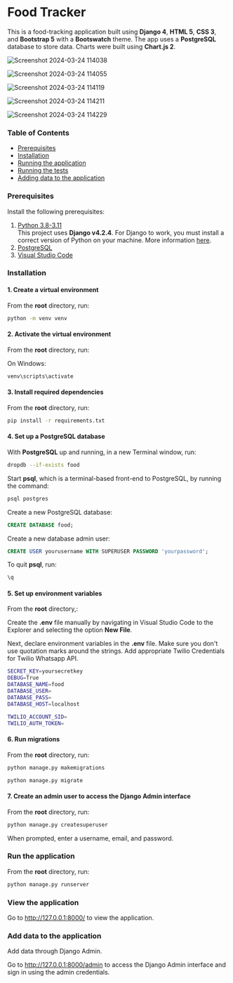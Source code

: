 # Food Tracker

This is a food-tracking application built using **Django 4**, **HTML 5**, **CSS 3**, and **Bootstrap 5** with a **Bootswatch** theme. The app uses a **PostgreSQL** database to store data. Charts were built using **Chart.js 2**.

![Screenshot 2024-03-24 114038](https://github.com/Neem-Sheth/SAS-Fat-To-Slim---Techmill/assets/124123479/1d2e5f49-e176-4cc0-94f7-a718b8e52285)


![Screenshot 2024-03-24 114055](https://github.com/Neem-Sheth/SAS-Fat-To-Slim---Techmill/assets/124123479/498b0b3e-6c07-4c07-b606-adae05f3eee5)


![Screenshot 2024-03-24 114119](https://github.com/Neem-Sheth/SAS-Fat-To-Slim---Techmill/assets/124123479/00812ed1-6c5f-4ad8-a0d7-90de70e95219)


![Screenshot 2024-03-24 114211](https://github.com/Neem-Sheth/SAS-Fat-To-Slim---Techmill/assets/124123479/ffdcf52c-c16a-49fd-9c38-315a32cee871)


![Screenshot 2024-03-24 114229](https://github.com/Neem-Sheth/SAS-Fat-To-Slim---Techmill/assets/124123479/1bd5ec62-0164-4491-881c-79b18da456f8)


### Table of Contents

- [Prerequisites](#prerequisites)
- [Installation](#installation)
- [Running the application](#run-the-application)
- [Running the tests](#run-the-tests)
- [Adding data to the application](#add-data-to-the-application)


### Prerequisites

Install the following prerequisites:

1. [Python 3.8-3.11](https://www.python.org/downloads/)
<br> This project uses **Django v4.2.4**. For Django to work, you must install a correct version of Python on your machine. More information [here](https://django.readthedocs.io/en/stable/faq/install.html).
2. [PostgreSQL](https://www.postgresql.org/download/)
3. [Visual Studio Code](https://code.visualstudio.com/download)


### Installation

#### 1. Create a virtual environment

From the **root** directory, run:

```bash
python -m venv venv
```

#### 2. Activate the virtual environment

From the **root** directory, run:

On Windows:

```bash
venv\scripts\activate
```

#### 3. Install required dependencies

From the **root** directory, run:

```bash
pip install -r requirements.txt
```

#### 4. Set up a PostgreSQL database

With **PostgreSQL** up and running, in a new Terminal window, run:

```bash
dropdb --if-exists food
```

Start **psql**, which is a terminal-based front-end to PostgreSQL, by running the command:

```bash
psql postgres
```

Create a new PostgreSQL database:

```sql
CREATE DATABASE food;
```

Create a new database admin user:

```sql
CREATE USER yourusername WITH SUPERUSER PASSWORD 'yourpassword';
```

To quit **psql**, run:

```bash
\q
```

#### 5. Set up environment variables

From the **root** directory,:

Create the **.env** file manually by navigating in Visual Studio Code to the Explorer and selecting the option **New File**.

Next, declare environment variables in the **.env** file. Make sure you don't use quotation marks around the strings. Add appropriate Twilio Credentials for Twilio Whatsapp API.

```bash
SECRET_KEY=yoursecretkey
DEBUG=True
DATABASE_NAME=food
DATABASE_USER=
DATABASE_PASS=
DATABASE_HOST=localhost

TWILIO_ACCOUNT_SID=
TWILIO_AUTH_TOKEN=
```

#### 6. Run migrations

From the **root** directory, run:

```bash
python manage.py makemigrations
```

```bash
python manage.py migrate
```

#### 7. Create an admin user to access the Django Admin interface

From the **root** directory, run:

```bash
python manage.py createsuperuser
```

When prompted, enter a username, email, and password.


### Run the application

From the **root** directory, run:

```bash
python manage.py runserver
```

### View the application

Go to http://127.0.0.1:8000/ to view the application.

### Add data to the application

Add data through Django Admin.

Go to http://127.0.0.1:8000/admin to access the Django Admin interface and sign in using the admin credentials.

